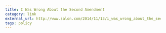 ```yaml
---
title: I Was Wrong About the Second Amendment
category: link
external_url: http://www.salon.com/2014/11/13/i_was_wrong_about_the_second_amendment_why_my_view_of_guns_totally_changed/
tags: policy
---
```

